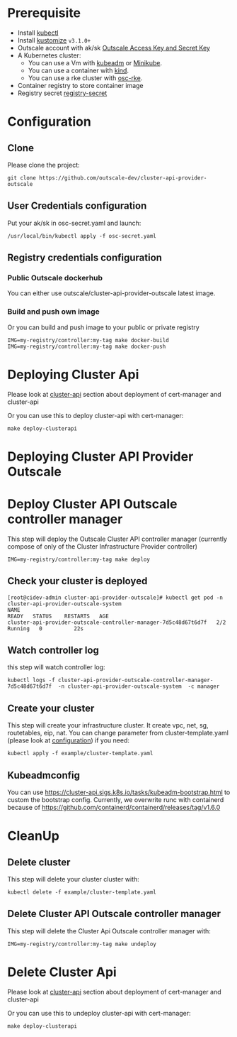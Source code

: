 
# Prerequisite 
- Install [kubectl][kubectl]
- Install [kustomize][kustomize]  `v3.1.0+`
- Outscale account with ak/sk [Outscale Access Key and Secret Key][Outscale Access Key and Secret Key]
- A Kubernetes cluster:
    - You can use a Vm with [kubeadm][kubeadm] or [Minikube][Minikube]. 
    - You can use a container with [kind][kind]. 
    - You can use a rke cluster with [osc-rke][osc-rke].
- Container registry to store container image
- Registry secret [registry-secret][registry-secret]
# Configuration

## Clone

Please clone the project:
```
git clone https://github.com/outscale-dev/cluster-api-provider-outscale
```

## User Credentials configuration 
Put your ak/sk in osc-secret.yaml and launch:
```
/usr/local/bin/kubectl apply -f osc-secret.yaml
```

## Registry credentials configuration

### Public Outscale dockerhub

You can either use outscale/cluster-api-provider-outscale latest image.


###  Build and push own image

Or you can build and push image to your public or private registry

```
IMG=my-registry/controller:my-tag make docker-build
IMG=my-registry/controller:my-tag make docker-push
```

# Deploying Cluster Api

Please look at [cluster-api][cluster-api] section about deployment of cert-manager and cluster-api

Or you can use this to deploy cluster-api with cert-manager:
```
make deploy-clusterapi
```

# Deploying Cluster API Provider Outscale

# Deploy Cluster API Outscale controller manager
This step will deploy the Outscale  Cluster API controller manager (currently compose of only of the Cluster Infrastructure Provider controller)
```
IMG=my-registry/controller:my-tag make deploy
```

## Check your cluster is deployed
```
[root@cidev-admin cluster-api-provider-outscale]# kubectl get pod -n cluster-api-provider-outscale-system
NAME                                                              READY   STATUS    RESTARTS   AGE
cluster-api-provider-outscale-controller-manager-7d5c48d67t6d7f   2/2     Running   0          22s
```
##  Watch controller log
this step will watch controller log:
```
kubectl logs -f cluster-api-provider-outscale-controller-manager-7d5c48d67t6d7f  -n cluster-api-provider-outscale-system  -c manager
```

## Create your cluster

This step will create your infrastructure cluster. It create vpc, net, sg, routetables, eip, nat.
You can change parameter from cluster-template.yaml (please look at [configuration][configuration]) if you need:
```
kubectl apply -f example/cluster-template.yaml
```

## Kubeadmconfig

You can use https://cluster-api.sigs.k8s.io/tasks/kubeadm-bootstrap.html to custom the bootstrap config.
Currently, we overwrite runc with containerd because of https://github.com/containerd/containerd/releases/tag/v1.6.0

# CleanUp

##  Delete cluster

This step will delete your cluster cluster with:
```
kubectl delete -f example/cluster-template.yaml
```

## Delete Cluster API Outscale controller manager

This step will delete the Cluster Api Outscale controller manager with:
```
IMG=my-registry/controller:my-tag make undeploy
```

# Delete Cluster Api

Please look at [cluster-api][cluster-api] section about deployment of cert-manager and cluster-api

Or you can use this to undeploy cluster-api with cert-manager:

```
make deploy-clusterapi
```

<!-- References -->
[kubectl]: https://kubernetes.io/docs/tasks/tools/install-kubectl/
[kustomize]: https://github.com/kubernetes-sigs/kustomize/releases
[kind]: https://github.com/kubernetes-sigs/kind#installation-and-usage
[kubeadm]: https://kubernetes.io/fr/docs/setup/production-environment/tools/kubeadm/install-kubeadm/
[Outscale Access Key and Secret Key]: https://wiki.outscale.net/display/EN/Creating+an+Access+Key
[osc-rke]: https://github.com/outscale-dev/osc-k8s-rke-cluster
[Minikube]: https://kubernetes.io/docs/tasks/tools/install-minikube/
[registry-secret]: https://kubernetes.io/fr/docs/tasks/configure-pod-container/pull-image-private-registry/
[cluster-api]: https://cluster-api.sigs.k8s.io/developer/providers/implementers-guide/building_running_and_testing.html
[configuration]: config.md

